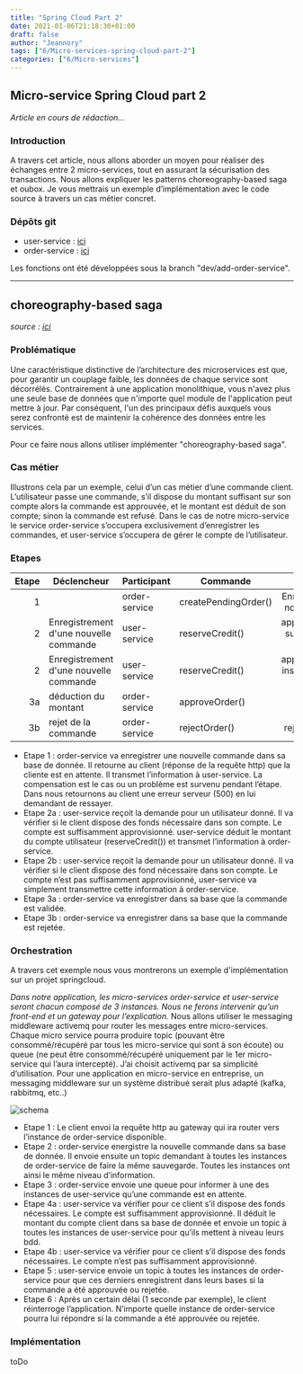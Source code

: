 ```yaml
---
title: "Spring Cloud Part 2"
date: 2021-01-06T21:18:30+01:00
draft: false
author: "Jeannory"
tags: ["6/Micro-services-spring-cloud-part-2"]
categories: ["6/Micro-services"]
---
```


## Micro-service Spring Cloud part 2 ##

*Article en cours de rédaction...*

### Introduction ###

A travers cet article, nous allons aborder un moyen pour réaliser des échanges entre 2 micro-services, tout en assurant la sécurisation des transactions.
Nous allons expliquer les patterns choreography-based saga et oubox.
Je vous mettrais un exemple d’implémentation avec le code source à travers un cas métier concret.

### Dépôts git ###

* user-service : [ici](https://gitlab.com/phou.jeannory/user-service)
* order-service : [ici](https://gitlab.com/phou.jeannory/order-service)

Les fonctions ont été développées sous la branch "dev/add-order-service".

---

## choreography-based saga ##

*source : [ici](https://chrisrichardson.net/post/sagas/2019/08/15/developing-sagas-part-3.html)*

### Problématique ###

Une caractéristique distinctive de l’architecture des microservices est que, pour garantir un couplage faible, les données de chaque service sont décorrélés. Contrairement à une application monolithique, vous n'avez plus une seule base de données que n'importe quel module de l'application peut mettre à jour. Par conséquent, l'un des principaux défis auxquels vous serez confronté est de maintenir la cohérence des données entre les services.

Pour ce faire nous allons utiliser implémenter "choreography-based saga".

### Cas métier ###

Illustrons cela par un exemple, celui d’un cas métier d’une commande client.
L’utilisateur passe une commande, s’il dispose du montant suffisant sur son compte alors la commande est approuvée, et le montant est déduit de son compte; sinon la commande est refusé.
Dans le cas de notre micro-service le service order-service s’occupera exclusivement d’enregistrer les commandes, et user-service s’occupera de gérer le compte de l’utilisateur.

### Etapes ###

| Etape | Déclencheur | Participant | Commande | Action | Compensation |
|--:|---------|---------|---------|:--:|:----|
| 1 | | order-service | createPendingOrder() | Enregistrement d'une nouvelle commande | commande en erreur |
| 2 | Enregistrement d'une nouvelle commande | user-service | reserveCredit() | approvisionnenement suffisant: déduction du montant ||
| 2 | Enregistrement d'une nouvelle commande | user-service | reserveCredit() | approvisionnenement insuffisant: rejet de la commande ||
| 3a | déduction du montant | order-service | approveOrder() | enregistre la commande ||
| 3b | rejet de la commande | order-service | rejectOrder() | rejette la commande ||

* Etape 1 : order-service va enregistrer une nouvelle commande dans sa base de donnée.
Il retourne au client (réponse de la requête http) que la cliente est en attente. Il transmet l’information à user-service.
La compensation est le cas ou un problème est survenu pendant l’étape. Dans nous retournons au client une erreur serveur (500) en lui demandant de ressayer.
* Etape 2a : user-service reçoit la demande pour un utilisateur donné. Il va vérifier si le client dispose des fonds nécessaire dans son compte. Le compte est suffisamment approvisionné. user-service déduit le montant du compte utilisateur (reserveCredit()) et transmet l’information à order-service.
* Etape 2b : user-service reçoit la demande pour un utilisateur donné. Il va vérifier si le client dispose des fond nécessaire dans son compte. Le compte n’est pas suffisamment approvisionné, user-service va simplement transmettre cette information à order-service.
* Etape 3a : order-service va enregistrer dans sa base que la commande est validée.
* Etape 3b : order-service va enregistrer dans sa base que la commande est rejetée.

### Orchestration ###

A travers cet exemple nous vous montrerons un exemple d'implémentation sur un projet springcloud.

*Dans notre application, les micro-services order-service et user-service seront chacun composé de 3 instances. Nous ne ferons intervenir qu’un front-end et un gateway pour l’explication.*
Nous allons utiliser le messaging middleware activemq pour router les messages entre micro-services. Chaque micro service pourra produire topic (pouvant être consommé/récupéré par tous les micro-service qui sont à son écoute) ou queue (ne peut être consommé/récupéré uniquement par le 1er micro-service qui l’aura intercepté).
J’ai choisit activemq par sa simplicité d’utilisation. Pour une application en micro-service en entreprise, un messaging middleware sur un système distribué serait plus adapté (kafka, rabbitmq, etc..) 

![schema](/blog/img/6/schema-choreography-micro-service-1.png)

* Etape 1 : Le client envoi la requête http au gateway qui ira router vers l’instance de order-service disponible.
* Etape 2 : order-service energistre la nouvelle commande dans sa base de donnée. Il envoie ensuite un topic demandant à toutes les instances de order-service de faire la même sauvegarde. Toutes les instances ont ainsi le même niveau d’information.
* Etape 3 : order-service envoie une queue pour informer à une des instances de user-service qu’une commande est en attente. 
* Etape 4a : user-service va vérifier pour ce client s’il dispose des fonds nécessaires. Le compte est suffisamment approvisionné. Il déduit le montant du compte client dans sa base de donnée et envoie un topic à toutes les instances de user-service pour qu’ils mettent à niveau leurs bdd.
* Etape 4b : user-service va vérifier pour ce client s’il dispose des fonds nécessaires. Le compte n’est pas suffisamment approvisionné.
* Etape 5 : user-service envoie un topic à toutes les instances de order-service pour que ces derniers enregistrent dans leurs bases si la commande a été approuvée ou rejetée.
* Etape 6 : Après un certain délai (1 seconde par exemple), le client réinterroge l’application. N’importe quelle instance de order-service pourra lui répondre si la commande a été approuvée ou rejetée.

### Implémentation ###

toDo



